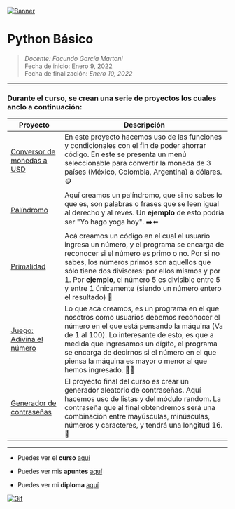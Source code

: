 [![Banner](https://blog.rdiez.es/p/python-5-listas/python-banner.jpg "Banner")](https://blog.rdiez.es/p/python-5-listas/python-banner.jpg "Banner")

# Python Básico

> *Docente:  Facundo García Martoni*
> <br>
> Fecha de inicio: Enero 9, 2022
> <br>
> Fecha de finalización: *Enero 10, 2022*

------------
### Durante el curso, se crean una serie de proyectos los cuales anclo a continuación:
| Proyecto | Descripción | 
| -- | -- |
| [Conversor de monedas a USD](https://github.com/ValenciaJCamilo/Platzi/blob/main/Curso%20B%C3%A1sico%20de%20Python/Ejercicios/convMonedasPaises%20-%20Funciones.py "Conversor de monedas a USD") | En este proyecto hacemos uso de las funciones y condicionales con el fin de poder ahorrar código. En este se presenta un menú seleccionable para convertir la moneda de 3 países (México, Colombia, Argentina) a dólares.🪙 | 
| [Palíndromo](https://github.com/ValenciaJCamilo/Platzi/blob/main/Curso%20B%C3%A1sico%20de%20Python/Ejercicios/palindromo.py "Palíndromo") | Aquí creamos un palíndromo, que si no sabes lo que es, son palabras o frases que se leen igual al derecho y al revés. Un **ejemplo** de esto podría ser "Yo hago yoga hoy". ➡️⬅️  | 
| [Primalidad](https://github.com/ValenciaJCamilo/Platzi/blob/main/Curso%20B%C3%A1sico%20de%20Python/Ejercicios/primalidad.py "Primalidad") | Acá creamos un código en el cual el usuario ingresa un número, y el programa se encarga de reconocer si el número es primo o no. Por si no sabes, los números primos son aquellos que sólo tiene dos divisores: por ellos mismos y por 1. Por **ejemplo**, el número 5 es divisible entre 5 y entre 1 únicamente (siendo un número entero el resultado) 🔢| 
| [Juego: Adivina el número](https://github.com/ValenciaJCamilo/Platzi/blob/main/Curso%20B%C3%A1sico%20de%20Python/Ejercicios/juego_adivinar_numero.py "Juego") | Lo que acá creamos, es un programa en el que nosotros como usuarios debemos reconocer el número en el que está pensando la máquina (Va de 1 al 100). Lo interesante de esto, es que a medida que ingresamos un dígito, el programa se encarga de decirnos si el número en el que piensa la máquina es mayor o menor al que hemos ingresado. 🤞🏻| 
| [Generador de contraseñas](https://github.com/ValenciaJCamilo/Platzi/blob/main/Curso%20B%C3%A1sico%20de%20Python/Ejercicios/generador_contrasena.py "Generador de contraseñas") | El proyecto final del curso es crear un generador aleatorio de contraseñas. Aquí hacemos uso de listas y del módulo random. La contraseña que al final obtendremos será una combinación entre mayúsculas, minúsculas, números y caracteres, y tendrá una longitud 16. 🔑| 

------------

- Puedes ver el **curso** [aquí](https://platzi.com/clases/python/ "aquí")

- Puedes ver mis **apuntes**  [aquí](https://steep-bridge-4be.notion.site/Curso-B-sico-de-Python-af7be34f900349c1a0cb184ee18ab711 "aquí") 

- Puedes ver mi **diploma** [aquí](https://platzi.com/p/Valenciajcamilo/curso/1937-course/diploma/detalle/ "aquí")

[![Gif](https://i.stack.imgur.com/gmMTp.gif "Gif")](https://i.stack.imgur.com/gmMTp.gif "Gif")
